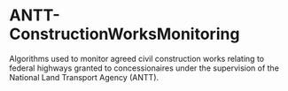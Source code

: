 # ANTT-ConstructionWorksMonitoring
Algorithms used to monitor agreed civil construction works relating to federal highways granted to concessionaires under the supervision of the National Land Transport Agency (ANTT).

